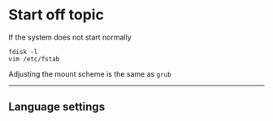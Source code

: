 # Start off topic
If the system does not start normally

    fdisk -l
    vim /etc/fstab
Adjusting the mount scheme is the same as `grub`

------------------------------------------------
## Language settings
